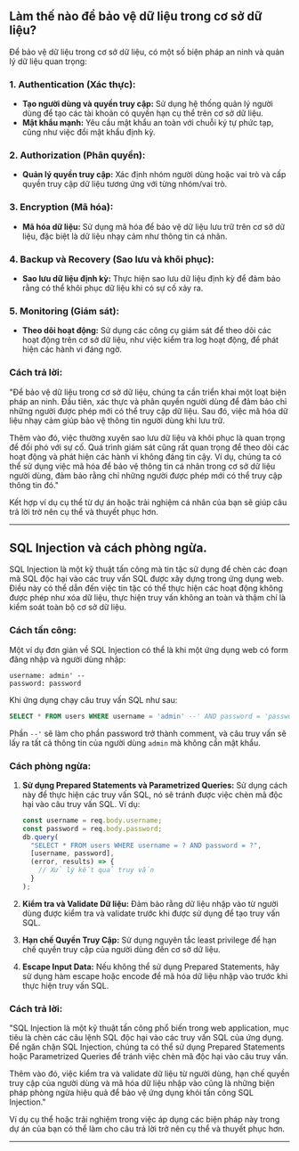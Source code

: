 ## Làm thế nào để bảo vệ dữ liệu trong cơ sở dữ liệu?

Để bảo vệ dữ liệu trong cơ sở dữ liệu, có một số biện pháp an ninh và quản lý dữ liệu quan trọng:

### 1. Authentication (Xác thực):

- **Tạo người dùng và quyền truy cập:** Sử dụng hệ thống quản lý người dùng để tạo các tài khoản có quyền hạn cụ thể trên cơ sở dữ liệu.
- **Mật khẩu mạnh:** Yêu cầu mật khẩu an toàn với chuỗi ký tự phức tạp, cũng như việc đổi mật khẩu định kỳ.

### 2. Authorization (Phân quyền):

- **Quản lý quyền truy cập:** Xác định nhóm người dùng hoặc vai trò và cấp quyền truy cập dữ liệu tương ứng với từng nhóm/vai trò.

### 3. Encryption (Mã hóa):

- **Mã hóa dữ liệu:** Sử dụng mã hóa để bảo vệ dữ liệu lưu trữ trên cơ sở dữ liệu, đặc biệt là dữ liệu nhạy cảm như thông tin cá nhân.

### 4. Backup và Recovery (Sao lưu và khôi phục):

- **Sao lưu dữ liệu định kỳ:** Thực hiện sao lưu dữ liệu định kỳ để đảm bảo rằng có thể khôi phục dữ liệu khi có sự cố xảy ra.

### 5. Monitoring (Giám sát):

- **Theo dõi hoạt động:** Sử dụng các công cụ giám sát để theo dõi các hoạt động trên cơ sở dữ liệu, như việc kiểm tra log hoạt động, để phát hiện các hành vi đáng ngờ.

### Cách trả lời:

"Để bảo vệ dữ liệu trong cơ sở dữ liệu, chúng ta cần triển khai một loạt biện pháp an ninh. Đầu tiên, xác thực và phân quyền người dùng để đảm bảo chỉ những người được phép mới có thể truy cập dữ liệu. Sau đó, việc mã hóa dữ liệu nhạy cảm giúp bảo vệ thông tin người dùng khi lưu trữ.

Thêm vào đó, việc thường xuyên sao lưu dữ liệu và khôi phục là quan trọng để đối phó với sự cố. Quá trình giám sát cũng rất quan trọng để theo dõi các hoạt động và phát hiện các hành vi không đáng tin cậy. Ví dụ, chúng ta có thể sử dụng việc mã hóa để bảo vệ thông tin cá nhân trong cơ sở dữ liệu người dùng, đảm bảo rằng chỉ những người được phép mới có thể truy cập thông tin đó."

Kết hợp ví dụ cụ thể từ dự án hoặc trải nghiệm cá nhân của bạn sẽ giúp câu trả lời trở nên cụ thể và thuyết phục hơn.

---

## SQL Injection và cách phòng ngừa.

SQL Injection là một kỹ thuật tấn công mà tin tặc sử dụng để chèn các đoạn mã SQL độc hại vào các truy vấn SQL được xây dựng trong ứng dụng web. Điều này có thể dẫn đến việc tin tặc có thể thực hiện các hoạt động không được phép như xóa dữ liệu, thực hiện truy vấn không an toàn và thậm chí là kiểm soát toàn bộ cơ sở dữ liệu.

### Cách tấn công:

Một ví dụ đơn giản về SQL Injection có thể là khi một ứng dụng web có form đăng nhập và người dùng nhập:

```
username: admin' --
password: password
```

Khi ứng dụng chạy câu truy vấn SQL như sau:

```sql
SELECT * FROM users WHERE username = 'admin' --' AND password = 'password'
```

Phần `--'` sẽ làm cho phần password trở thành comment, và câu truy vấn sẽ lấy ra tất cả thông tin của người dùng `admin` mà không cần mật khẩu.

### Cách phòng ngừa:

1. **Sử dụng Prepared Statements và Parametrized Queries:** Sử dụng cách này để thực hiện các truy vấn SQL, nó sẽ tránh được việc chèn mã độc hại vào câu truy vấn SQL. Ví dụ:

   ```javascript
   const username = req.body.username;
   const password = req.body.password;
   db.query(
     "SELECT * FROM users WHERE username = ? AND password = ?",
     [username, password],
     (error, results) => {
       // Xử lý kết quả truy vấn
     }
   );
   ```

2. **Kiểm tra và Validate Dữ liệu:** Đảm bảo rằng dữ liệu nhập vào từ người dùng được kiểm tra và validate trước khi được sử dụng để tạo truy vấn SQL.

3. **Hạn chế Quyền Truy Cập:** Sử dụng nguyên tắc least privilege để hạn chế quyền truy cập của người dùng đến cơ sở dữ liệu.

4. **Escape Input Data:** Nếu không thể sử dụng Prepared Statements, hãy sử dụng hàm escape hoặc encode để mã hóa dữ liệu nhập vào trước khi thực hiện truy vấn SQL.

### Cách trả lời:

"SQL Injection là một kỹ thuật tấn công phổ biến trong web application, mục tiêu là chèn các câu lệnh SQL độc hại vào các truy vấn SQL của ứng dụng. Để ngăn chặn SQL Injection, chúng ta có thể sử dụng Prepared Statements hoặc Parametrized Queries để tránh việc chèn mã độc hại vào câu truy vấn.

Thêm vào đó, việc kiểm tra và validate dữ liệu từ người dùng, hạn chế quyền truy cập của người dùng và mã hóa dữ liệu nhập vào cũng là những biện pháp phòng ngừa hiệu quả để bảo vệ ứng dụng khỏi tấn công SQL Injection."

Ví dụ cụ thể hoặc trải nghiệm trong việc áp dụng các biện pháp này trong dự án của bạn có thể làm cho câu trả lời trở nên cụ thể và thuyết phục hơn.

---
